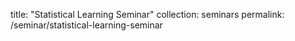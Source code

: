 title: "Statistical Learning Seminar"
collection: seminars
permalink: /seminar/statistical-learning-seminar
